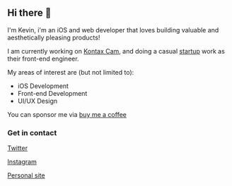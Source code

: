 ## Hi there 👋

I'm Kevin, i'm an iOS and web developer that loves building valuable and aesthetically pleasing products!

I am currently working on [Kontax Cam](https://github.com/kxvn-lx/Kontax-Cam), and doing a casual [startup](https://espersatellites.co) work as their front-end engineer.

My areas of interest are (but not limited to):
- iOS Development
- Front-end Development
- UI/UX Design

You can sponsor me via [buy me a coffee](https://www.buymeacoffee.com/kevinlaminto)

### Get in contact
[Twitter](https://www.twitter.com/kevinlx_)

[Instagram](https://www.instagram.com/kxvn.lx)

[Personal site](https://www.kevinweb.tech)
